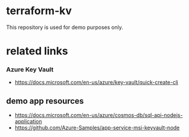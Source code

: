 # terraform-kv

This repository is used for demo purposes only.

# related links

### Azure Key Vault
* https://docs.microsoft.com/en-us/azure/key-vault/quick-create-cli

## demo app resources
* https://docs.microsoft.com/en-us/azure/cosmos-db/sql-api-nodejs-application
* https://github.com/Azure-Samples/app-service-msi-keyvault-node

